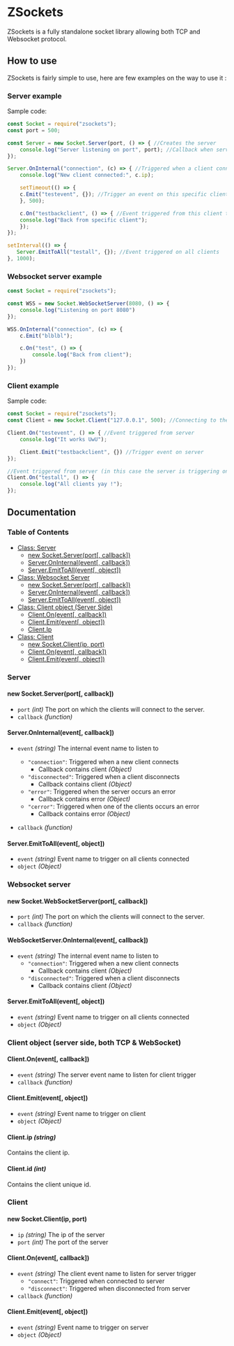 
# ZSockets

ZSockets is a fully standalone socket library allowing both TCP and Websocket protocol.


## How to use
ZSockets is fairly simple to use, here are few examples on the way to use it :
### Server example
Sample code:

```js
const Socket = require("zsockets");
const port = 500;

const Server = new Socket.Server(port, () => { //Creates the server
    console.log("Server listening on port", port); //Callback when server is running
});

Server.OnInternal("connection", (c) => { //Triggered when a client connects
    console.log("New client connected:", c.ip);

    setTimeout(() => {
	c.Emit("testevent", {}); //Trigger an event on this specific client
    }, 500);

    c.On("testbackclient", () => { //Event triggered from this client to the server
	console.log("Back from specific client");
    });
});

setInterval(() => {
   Server.EmitToAll("testall", {}); //Event triggered on all clients
}, 1000);
```
### Websocket server example
```js
const Socket = require("zsockets");

const WSS = new Socket.WebSocketServer(8080, () => {
    console.log("Listening on port 8080")
});

WSS.OnInternal("connection", (c) => {
    c.Emit("blblbl");

    c.On("test", () => {
        console.log("Back from client");
    })
});
```
### Client example
Sample code:

```js
const Socket = require("zsockets");
const Client = new Socket.Client("127.0.0.1", 500); //Connecting to the server

Client.On("testevent", () => { //Event triggered from server
    console.log("It works UwU");

    Client.Emit("testbackclient", {}) //Trigger event on server
});

//Event triggered from server (in this case the server is triggering on all clients)
Client.On("testall", () => {
    console.log("All clients yay !");
});
```
## Documentation
### Table of Contents

  - [Class: Server](#server)
    - [new Socket.Server(port[, callback])](#new-socket.serverport-callback)
    - [Server.OnInternal(event[, callback])](#server.oninternalevent-callback)
    - [Server.EmitToAll(event[, object])](#server.emittoallevent-object)
  - [Class: Websocket Server](#server)
    - [new Socket.Server(port[, callback])](#new-socket.serverport-callback)
    - [Server.OnInternal(event[, callback])](#server.oninternalevent-callback)
    - [Server.EmitToAll(event[, object])](#server.emittoallevent-object)
  - [Class: Client object (Server Side)](#clientobjectserverside)
    - [Client.On(event[, callback])](#client.onevent-callback)
    - [Client.Emit(event[, object])](#client.emitevent-object)
    - [Client.Ip](#client.ip)
  - [Class: Client](#client)
    - [new Socket.Client(ip, port)](#new-socket.clientipport)
    - [Client.On(event[, callback])](#client.onevent-callback)
    - [Client.Emit(event[, object])](#client.emitevent-object)
### Server

#### new Socket.Server(port[, callback])
  - `port` _(int)_ The port on which the clients will connect to the server.
  - `callback` _(function)_
#### Server.OnInternal(event[, callback])
- `event` _(string)_ The internal event name to listen to
	- `"connection"`: Triggered when a new client connects
		- Callback contains client _(Object)_
	- `"disconnected"`: Triggered when a client disconnects
		- Callback contains client _(Object)_
	- `"error"`: Triggered when the server occurs an error
		- Callback contains error _(Object)_
	- `"cerror"`: Triggered when one of the clients occurs an error
		- Callback contains error _(Object)_
	
- `callback` _(function)_
#### Server.EmitToAll(event[, object])
- `event` _(string)_ Event name to trigger on all clients connected
- `object` _(Object)_

### Websocket server
#### new Socket.WebSocketServer(port[, callback])
  - `port` _(int)_ The port on which the clients will connect to the server.
  - `callback` _(function)_
#### WebSocketServer.OnInternal(event[, callback])
- `event` _(string)_ The internal event name to listen to
	- `"connection"`: Triggered when a new client connects
		- Callback contains client _(Object)_
	- `"disconnected"`: Triggered when a client disconnects
		- Callback contains client _(Object)_
#### Server.EmitToAll(event[, object])
- `event` _(string)_ Event name to trigger on all clients connected
- `object` _(Object)_

### Client object (server side, both TCP & WebSocket)

#### Client.On(event[, callback])
- `event` _(string)_ The server event name to listen for client trigger
- `callback` _(function)_
#### Client.Emit(event[, object])
- `event` _(string)_ Event name to trigger on client
- `object` _(Object)_
#### Client.ip _(string)_
Contains the client ip.
#### Client.id _(int)_
Contains the client unique id.

### Client
#### new Socket.Client(ip, port)
  - `ip` _(string)_ The ip of the server
  - `port` _(int)_ The port of the server
#### Client.On(event[, callback])
- `event` _(string)_ The client event name to listen for server trigger
	- `"connect"`: Triggered when connected to server
	- `"disconnect"`: Triggered when disconnected from server
- `callback` _(function)_
#### Client.Emit(event[, object])
- `event` _(string)_ Event name to trigger on server
- `object` _(Object)_
